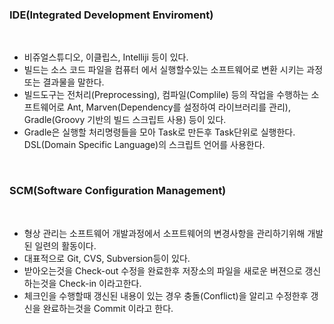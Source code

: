 ### IDE(Integrated Development Enviroment)

<br>

- 비쥬얼스튜디오, 이클립스, Intelliji 등이 있다.
- 빌드는 소스 코드 파일을 컴퓨터 에서 실행할수있는 소프트웨어로 변환 시키는 과정 또는 결과물을 말한다.
- 빌드도구는 전처리(Preprocessing), 컴파일(Complile) 등의 작업을 수행하는 소프트웨어로 Ant, Marven(Dependency를 설정하여 라이브러리를 관리), Gradle(Groovy 기반의 빌드 스크립트 사용)  등이 있다.
- Gradle은 실행할 처리명령들을 모아 Task로 만든후 Task단위로 실행한다. DSL(Domain Specific Language)의 스크립트 언어를 사용한다.

<br>

### SCM(Software Configuration Management)

<br>

- 형상 관리는 소프트웨어 개발과정에서 소프트웨어의 변경사항을 관리하기위해 개발된 일련의 활동이다.
- 대표적으로 Git, CVS, Subversion등이 있다.
- 받아오는것을 Check-out 수정을 완료한후 저장소의 파일을 새로운 버젼으로 갱신하는것을 Check-in 이라고한다.
- 체크인을 수행할때 갱신된 내용이 있는 경우 충돌(Conflict)을 알리고 수정한후 갱신을 완료하는것을 Commit 이라고 한다.

<br>


